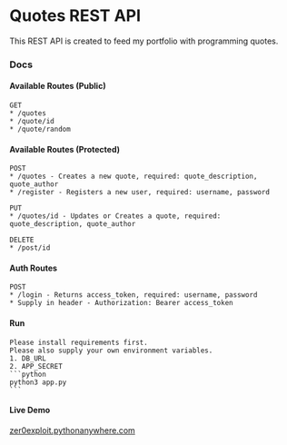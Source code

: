 # Quotes REST API

This REST API is created to feed my portfolio with programming quotes.

### Docs

#### Available Routes (Public)
	GET
	* /quotes
	* /quote/id
	* /quote/random

#### Available Routes (Protected)
	POST
	* /quotes - Creates a new quote, required: quote_description, quote_author
	* /register - Registers a new user, required: username, password
	
	PUT
	* /quotes/id - Updates or Creates a quote, required: quote_description, quote_author
	
	DELETE
	* /post/id

#### Auth Routes
	POST
	* /login - Returns access_token, required: username, password
	* Supply in header - Authorization: Bearer access_token
#### Run
	Please install requirements first.
	Please also supply your own environment variables.
	1. DB_URL
	2. APP_SECRET
	```python
	python3 app.py
	```

#### Live Demo
[zer0exploit.pythonanywhere.com](https://zer0exploit.pythonanywhere.com/quotes)
